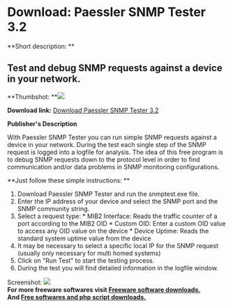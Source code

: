 # Download: Paessler SNMP Tester 3.2

**Short description: **

## Test and debug SNMP requests against a device in your network.

  
**Thumbshot: **![](http://www.freewarefiles.com/screenshot/snmptester_pad_screenshot_md.gif)   
  
**Download link:** [Download Paessler SNMP Tester 3.2](http://freesoftwares.boysofts.com/Paessler-SNMP-Tester_program_19283.html)  
  

**Publisher's Description**  
  

With Paessler SNMP Tester you can run simple SNMP requests against a device in
your network. During the test each single step of the SNMP request is logged
into a logfile for analysis. The idea of this free program is to debug SNMP
requests down to the protocol level in order to find communication and/or data
problems in SNMP monitoring configurations.

**Just follow these simple instructions: **

  1. Download Paessler SNMP Tester and run the snmptest.exe file. 
  2. Enter the IP address of your device and select the SNMP port and the SNMP community string. 
  3. Select a request type: 
    * MIB2 Interface: Reads the traffic counter of a port according to the MIB2 OID 
    * Custom OID: Enter a custom OID value to access any OID value on the device 
    * Device Uptime: Reads the standard system uptime value from the device 
  4. It may be necessary to select a specific local IP for the SNMP request (usually only necessary for multi homed systems) 
  5. Click on "Run Test" to start the testing process. 
  6. During the test you will find detailed information in the logfile window. 

  
  
Screenshot:
![](http://www.freewarefiles.com/screenshot/snmptester_pad_screenshot.gif)  
**For more freeware softwares visit [Freeware software downloads.](http://freesoftwares.boysofts.com/)**   
**And [Free softwares and php script downloads.](http://www.boysofts.com/)**

